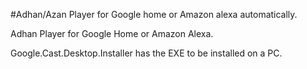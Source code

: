 #Adhan/Azan Player for Google home or Amazon alexa automatically.

Adhan Player for Google Home or Amazon Alexa.

Google.Cast.Desktop.Installer has the EXE to be installed on a PC. 
